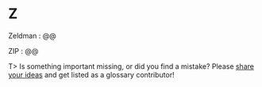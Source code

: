 # Z

Zeldman
: @@

ZIP
: @@

T> Is something important missing, or did you find a mistake? Please [share your ideas](https://github.com/j9t/web-development-glossary/blob/master/manuscript/z.md) and get listed as a glossary contributor!